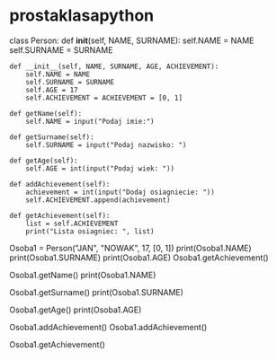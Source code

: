 # prostaklasapython
class Person:
    def __init__(self, NAME, SURNAME):
        self.NAME = NAME
        self.SURNAME = SURNAME

    def __init__(self, NAME, SURNAME, AGE, ACHIEVEMENT):
        self.NAME = NAME
        self.SURNAME = SURNAME
        self.AGE = 17
        self.ACHIEVEMENT = ACHIEVEMENT = [0, 1]

    def getName(self):
        self.NAME = input("Podaj imie:")

    def getSurname(self):
        self.SURNAME = input("Podaj nazwisko: ")

    def getAge(self):
        self.AGE = int(input("Podaj wiek: "))

    def addAchievement(self):
        achievement = int(input("Dodaj osiagniecie: "))
        self.ACHIEVEMENT.append(achievement)

    def getAchievement(self):
        list = self.ACHIEVEMENT
        print("Lista osiagniec: ", list)

Osoba1 = Person("JAN", "NOWAK", 17, [0, 1])
print(Osoba1.NAME)
print(Osoba1.SURNAME)
print(Osoba1.AGE)
Osoba1.getAchievement()


Osoba1.getName()
print(Osoba1.NAME)

Osoba1.getSurname()
print(Osoba1.SURNAME)

Osoba1.getAge()
print(Osoba1.AGE)

Osoba1.addAchievement()
Osoba1.addAchievement()

Osoba1.getAchievement()
